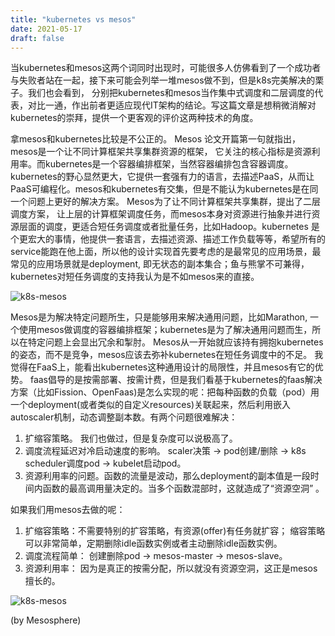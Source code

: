 ```yaml
---
title: "kubernetes vs mesos"
date: 2021-05-17
draft: false
---
```


当kubernetes和mesos这两个词同时出现时，可能很多人仿佛看到了一个成功者与失败者站在一起，接下来可能会列举一堆mesos做不到，但是k8s完美解决的栗子。我们也会看到， 分别把kubernetes和mesos当作集中式调度和二层调度的代表，对比一通，作出前者更适应现代IT架构的结论。写这篇文章是想稍微消解对kubernetes的崇拜，提供一个更客观的评价这两种技术的角度。 


拿mesos和kubernetes比较是不公正的。 Mesos 论文开篇第一句就指出，mesos是一个让不同计算框架共享集群资源的框架， 它关注的核心指标是资源利用率。而kubernetes是一个容器编排框架，当然容器编排包含容器调度。 kubernetes的野心显然更大，它提供一套强有力的语言，去描述PaaS，从而让PaaS可编程化。mesos和kubernetes有交集，但是不能认为kubernetes是在同一个问题上更好的解决方案。 Mesos为了让不同计算框架共享集群，提出了二层调度方案， 让上层的计算框架调度任务，而mesos本身对资源进行抽象并进行资源层面的调度，更适合短任务调度或者批量任务，比如Hadoop。kubernetes 是个更宏大的事情，他提供一套语言，去描述资源、描述工作负载等等，希望所有的service能跑在他上面，所以他的设计实现首先要考虑的是最常见的应用场景，最常见的应用场景就是deployment, 即无状态的副本集合；鱼与熊掌不可兼得，kubernetes对短任务调度的支持我认为是不如mesos来的直接。

![k8s-mesos](/relation.png)

Mesos是为解决特定问题所生，只是能够用来解决通用问题，比如Marathon, 一个使用mesos做调度的容器编排框架；kubernetes是为了解决通用问题而生，所以在特定问题上会显出冗余和掣肘。
Mesos从一开始就应该持有拥抱kubernetes的姿态，而不是竞争，mesos应该去弥补kubernetes在短任务调度中的不足。 我觉得在FaaS上，能看出kubernetes这种通用设计的局限性，并且mesos有它的优势。 faas倡导的是按需部署、按需计费，但是我们看基于kubernetes的faas解决方案（比如Fission、OpenFaas)是怎么实现的呢：把每种函数的负载（pod）用一个deployment(或者类似的自定义resources)关联起来，然后利用嵌入autoscaler机制，动态调整副本数。有两个问题很难解决：


1. 扩缩容策略。 我们也做过，但是复杂度可以说极高了。
2. 调度流程延迟对冷启动速度的影响。 scaler决策 -> pod创建/删除 -> k8s scheduler调度pod ->  kubelet启动pod。
3. 资源利用率的问题。函数的流量是波动，那么deployment的副本值是一段时间内函数的最高调用量决定的。当多个函数混部时，这就造成了“资源空洞” 。


如果我们用mesos去做的呢：
1. 扩缩容策略：不需要特别的扩容策略，有资源(offer)有任务就扩容； 缩容策略可以非常简单，定期删除idle函数实例或者主动删除idle函数实例。 
2. 调度流程简单： 创建删除pod ->  mesos-master -> mesos-slave。 
3. 资源利用率： 因为是真正的按需分配，所以就没有资源空洞，这正是mesos擅长的。

![k8s-mesos](/sharing.png)

(by Mesosphere)